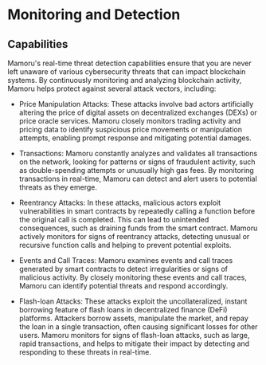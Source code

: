 # Monitoring and Detection

## Capabilities
Mamoru's real-time threat detection capabilities ensure that you are never left unaware of various cybersecurity threats that can impact blockchain systems. By continuously monitoring and analyzing blockchain activity, Mamoru helps protect against several attack vectors, including:

* Price Manipulation Attacks: These attacks involve bad actors artificially altering the price of digital assets on decentralized exchanges (DEXs) or price oracle services. Mamoru closely monitors trading activity and pricing data to identify suspicious price movements or manipulation attempts, enabling prompt response and mitigating potential damages.

* Transactions: Mamoru constantly analyzes and validates all transactions on the network, looking for patterns or signs of fraudulent activity, such as double-spending attempts or unusually high gas fees. By monitoring transactions in real-time, Mamoru can detect and alert users to potential threats as they emerge.

* Reentrancy Attacks: In these attacks, malicious actors exploit vulnerabilities in smart contracts by repeatedly calling a function before the original call is completed. This can lead to unintended consequences, such as draining funds from the smart contract. Mamoru actively monitors for signs of reentrancy attacks, detecting unusual or recursive function calls and helping to prevent potential exploits.

* Events and Call Traces: Mamoru examines events and call traces generated by smart contracts to detect irregularities or signs of malicious activity. By closely monitoring these events and call traces, Mamoru can identify potential threats and respond accordingly.

* Flash-loan Attacks: These attacks exploit the uncollateralized, instant borrowing feature of flash loans in decentralized finance (DeFi) platforms. Attackers borrow assets, manipulate the market, and repay the loan in a single transaction, often causing significant losses for other users. Mamoru monitors for signs of flash-loan attacks, such as large, rapid transactions, and helps to mitigate their impact by detecting and responding to these threats in real-time.
